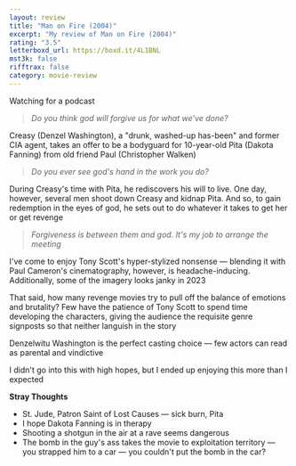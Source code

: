 ```yaml
---
layout: review
title: "Man on Fire (2004)"
excerpt: "My review of Man on Fire (2004)"
rating: "3.5"
letterboxd_url: https://boxd.it/4L1BNL
mst3k: false
rifftrax: false
category: movie-review
---
```


Watching for a podcast

<blockquote><i>Do you think god will forgive us for what we've done?</i></blockquote>Creasy (Denzel Washington), a "drunk, washed-up has-been" and former CIA agent, takes an offer to be a bodyguard for 10-year-old Pita (Dakota Fanning) from old friend Paul (Christopher Walken)

<blockquote><i>Do you ever see god's hand in the work you do?</i></blockquote>During Creasy's time with Pita, he rediscovers his will to live. One day, however, several men shoot down Creasy and kidnap Pita. And so, to gain redemption in the eyes of god, he sets out to do whatever it takes to get her or get revenge

<blockquote><i>Forgiveness is between them and god. It's my job to arrange the meeting</i></blockquote>I've come to enjoy Tony Scott's hyper-stylized nonsense — blending it with Paul Cameron's cinematography, however, is headache-inducing. Additionally, some of the imagery looks janky in 2023

That said, how many revenge movies try to pull off the balance of emotions and brutality? Few have the patience of Tony Scott to spend time developing the characters, giving the audience the requisite genre signposts so that neither languish in the story

Denzelwitu Washington is the perfect casting choice — few actors can read as parental and vindictive

I didn't go into this with high hopes, but I ended up enjoying this more than I expected

<b>Stray Thoughts</b>

- St. Jude, Patron Saint of Lost Causes — sick burn, Pita
- I hope Dakota Fanning is in therapy
- Shooting a shotgun in the air at a rave seems dangerous
- The bomb in the guy's ass takes the movie to exploitation territory — you strapped him to a car — you couldn't put the bomb in the car?
